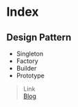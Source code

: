 # Index

## Design Pattern

- Singleton
- Factory
- Builder
- Prototype

> Link  
> [Blog](http://edlison.com)